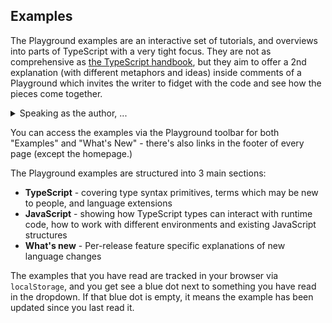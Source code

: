 ## Examples

The Playground examples are an interactive set of tutorials, and overviews into parts of TypeScript with a very tight focus. They are not as comprehensive as [the TypeScript handbook](/docs/handbook/intro.html), but they aim to offer a 2nd explanation (with different metaphors and ideas) inside comments of a Playground which invites the writer to fidget with the code and see how the pieces come together.

<details><summary>Speaking as the author, ...</summary>

Speaking as the author, I, _Orta_, think there are many ways for people to learn a complex subject. I don't think it's possible to just pick up a single book and _" :tada: I understand X."_ We're not learning kung-fu in a second, something like TypeScript takes a while to learn.

I believe that studying something complex revolves around creating a mesh of understanding by mixing learning and doing. The TypeScript handbook does a great job of covering all the primitives of TypeScript, and you can study it, but with the Playground we have a space for a 2nd explanation on the same topics with an environment structured for play and safe failure. The Examples in the Playground are built to encourage exploration of ideas.

</details>

You can access the examples via the Playground toolbar for both "Examples" and "What's New" - there's also links in the footer of every page (except the homepage.)

The Playground examples are structured into 3 main sections:

- **TypeScript** - covering type syntax primitives, terms which may be new to people, and language extensions
- **JavaScript** - showing how TypeScript types can interact with runtime code, how to work with different environments and existing JavaScript structures
- **What's new** - Per-release feature specific explanations of new language changes

The examples that you have read are tracked in your browser via `localStorage`, and you get see a blue dot next to something you have read in the dropdown. If that blue dot is empty, it means the example has been updated since you last read it.
